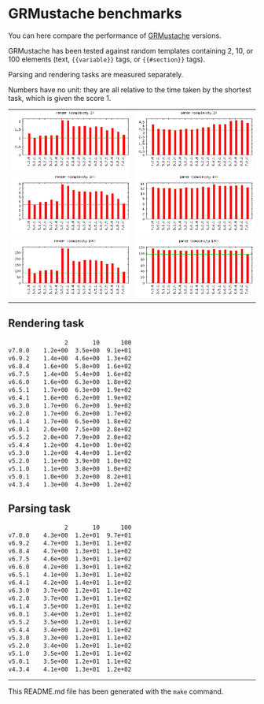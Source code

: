 # GRMustache benchmarks

You can here compare the performance of [GRMustache](https://github.com/groue/GRMustache) versions.

GRMustache has been tested against random templates containing 2, 10, or 100 elements (text, `{{variable}}` tags, or `{{#section}}` tags).

Parsing and rendering tasks are measured separately.

Numbers have no unit: they are all relative to the time taken by the shortest task, which is given the score 1.

<table border="0" cellspacing="0" cellpadding="0">
<tr>
<td>
<img src="Plots/2-render.png" alt="Plot for task 'render' and complexity '2'">
</td>
<td>
<img src="Plots/2-parse.png" alt="Plot for task 'parse' and complexity '2'">
</td>
</tr>
<tr>
<td>
<img src="Plots/10-render.png" alt="Plot for task 'render' and complexity '10'">
</td>
<td>
<img src="Plots/10-parse.png" alt="Plot for task 'parse' and complexity '10'">
</td>
</tr>
<tr>
<td>
<img src="Plots/100-render.png" alt="Plot for task 'render' and complexity '100'">
</td>
<td>
<img src="Plots/100-parse.png" alt="Plot for task 'parse' and complexity '100'">
</td>
</tr>
</table>


## Rendering task

	                2       10      100
	v7.0.0    1.2e+00  3.5e+00  9.1e+01
	v6.9.2    1.4e+00  4.6e+00  1.3e+02
	v6.8.4    1.6e+00  5.8e+00  1.6e+02
	v6.7.5    1.4e+00  5.4e+00  1.6e+02
	v6.6.0    1.6e+00  6.3e+00  1.8e+02
	v6.5.1    1.7e+00  6.3e+00  1.9e+02
	v6.4.1    1.6e+00  6.2e+00  1.9e+02
	v6.3.0    1.7e+00  6.2e+00  1.9e+02
	v6.2.0    1.7e+00  6.2e+00  1.7e+02
	v6.1.4    1.7e+00  6.5e+00  1.8e+02
	v6.0.1    2.0e+00  7.5e+00  2.8e+02
	v5.5.2    2.0e+00  7.9e+00  2.8e+02
	v5.4.4    1.2e+00  4.1e+00  1.0e+02
	v5.3.0    1.2e+00  4.4e+00  1.1e+02
	v5.2.0    1.1e+00  3.9e+00  1.0e+02
	v5.1.0    1.1e+00  3.8e+00  1.0e+02
	v5.0.1    1.0e+00  3.2e+00  8.2e+01
	v4.3.4    1.3e+00  4.3e+00  1.2e+02

## Parsing task

	                2       10      100
	v7.0.0    4.3e+00  1.2e+01  9.7e+01
	v6.9.2    4.7e+00  1.3e+01  1.1e+02
	v6.8.4    4.7e+00  1.3e+01  1.1e+02
	v6.7.5    4.6e+00  1.3e+01  1.1e+02
	v6.6.0    4.2e+00  1.3e+01  1.1e+02
	v6.5.1    4.1e+00  1.3e+01  1.1e+02
	v6.4.1    4.2e+00  1.4e+01  1.1e+02
	v6.3.0    3.7e+00  1.2e+01  1.1e+02
	v6.2.0    3.7e+00  1.3e+01  1.1e+02
	v6.1.4    3.5e+00  1.2e+01  1.1e+02
	v6.0.1    3.4e+00  1.2e+01  1.1e+02
	v5.5.2    3.5e+00  1.2e+01  1.1e+02
	v5.4.4    3.4e+00  1.2e+01  1.1e+02
	v5.3.0    3.3e+00  1.2e+01  1.1e+02
	v5.2.0    3.4e+00  1.2e+01  1.1e+02
	v5.1.0    3.5e+00  1.2e+01  1.1e+02
	v5.0.1    3.5e+00  1.2e+01  1.1e+02
	v4.3.4    4.1e+00  1.3e+01  1.2e+02

-----

This README.md file has been generated with the `make` command.


